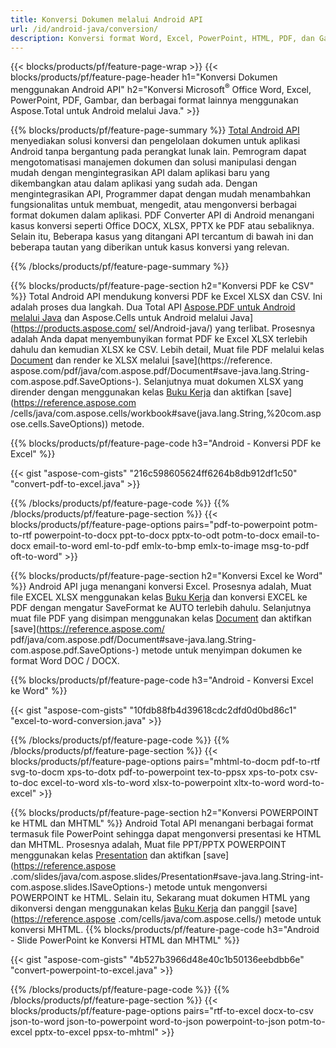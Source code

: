 ```yaml
---
title: Konversi Dokumen melalui Android API 
url: /id/android-java/conversion/
description: Konversi format Word, Excel, PowerPoint, HTML, PDF, dan Gambar menggunakan API konversi Android. Android mengonversi Office docx, xlsx, pptx ke PDF. 
---
```


{{< blocks/products/pf/feature-page-wrap >}}
{{< blocks/products/pf/feature-page-header h1="Konversi Dokumen menggunakan Android API" h2="Konversi Microsoft<sup>&reg;</sup> Office Word, Excel, PowerPoint, PDF, Gambar, dan berbagai format lainnya menggunakan Aspose.Total untuk Android melalui Java." >}}

{{% blocks/products/pf/feature-page-summary %}}
[Total Android API](https://products.aspose.com/total/android-java/) menyediakan solusi konversi dan pengelolaan dokumen untuk aplikasi Android tanpa bergantung pada perangkat lunak lain. Pemrogram dapat mengotomatisasi manajemen dokumen dan solusi manipulasi dengan mudah dengan mengintegrasikan API dalam aplikasi baru yang dikembangkan atau dalam aplikasi yang sudah ada. Dengan mengintegrasikan API, Programmer dapat dengan mudah menambahkan fungsionalitas untuk membuat, mengedit, atau mengonversi berbagai format dokumen dalam aplikasi. PDF Converter API di Android menangani kasus konversi seperti Office DOCX, XLSX, PPTX ke PDF atau sebaliknya. Selain itu, Beberapa kasus yang ditangani API tercantum di bawah ini dan beberapa tautan yang diberikan untuk kasus konversi yang relevan. 

{{% /blocks/products/pf/feature-page-summary  %}}

{{% blocks/products/pf/feature-page-section  h2="Konversi PDF ke CSV" %}}
Total Android API mendukung konversi PDF ke Excel XLSX dan CSV. Ini adalah proses dua langkah. Dua Total API [Aspose.PDF untuk Android melalui Java](https://products.aspose.com/pdf/android-java/) dan Aspose.Cells untuk Android melalui Java](https://products.aspose.com/ sel/Android-java/) yang terlibat. Prosesnya adalah Anda dapat menyembunyikan format PDF ke Excel XLSX terlebih dahulu dan kemudian XLSX ke CSV. Lebih detail, Muat file PDF melalui kelas [Document](https://reference.aspose.com/pdf/java/com.aspose.pdf/Document) dan render ke XLSX melalui [save](https://reference. aspose.com/pdf/java/com.aspose.pdf/Document#save-java.lang.String-com.aspose.pdf.SaveOptions-). Selanjutnya muat dokumen XLSX yang dirender dengan menggunakan kelas [Buku Kerja](https://reference.aspose.com/cells/java/com.aspose.cells/Workbook) dan aktifkan [save](https://reference.aspose.com /cells/java/com.aspose.cells/workbook#save(java.lang.String,%20com.aspose.cells.SaveOptions)) metode.

{{% blocks/products/pf/feature-page-code h3="Android - Konversi PDF ke Excel" %}}

{{< gist "aspose-com-gists" "216c598605624ff6264b8db912df1c50" "convert-pdf-to-excel.java" >}}

{{% /blocks/products/pf/feature-page-code  %}}
{{% /blocks/products/pf/feature-page-section %}}
{{< blocks/products/pf/feature-page-options pairs="pdf-to-powerpoint potm-to-rtf powerpoint-to-docx ppt-to-docx pptx-to-odt potm-to-docx email-to-docx email-to-word eml-to-pdf emlx-to-bmp emlx-to-image msg-to-pdf oft-to-word" >}}


{{% blocks/products/pf/feature-page-section  h2="Konversi Excel ke Word" %}}
Android API juga menangani konversi Excel. Prosesnya adalah, Muat file EXCEL XLSX menggunakan kelas [Buku Kerja](https://reference.aspose.com/cells/java/com.aspose.cells/Workbook) dan konversi EXCEL ke PDF dengan mengatur SaveFormat ke AUTO terlebih dahulu. Selanjutnya muat file PDF yang disimpan menggunakan kelas [Document](https://reference.aspose.com/pdf/java/com.aspose.pdf/Document) dan aktifkan [save](https://reference.aspose.com/ pdf/java/com.aspose.pdf/Document#save-java.lang.String-com.aspose.pdf.SaveOptions-) metode untuk menyimpan dokumen ke format Word DOC / DOCX.

{{% blocks/products/pf/feature-page-code h3="Android - Konversi Excel ke Word" %}}

{{< gist "aspose-com-gists" "10fdb88fb4d39618cdc2dfd0d0bd86c1" "excel-to-word-conversion.java" >}}

{{% /blocks/products/pf/feature-page-code  %}}
{{% /blocks/products/pf/feature-page-section %}}
{{< blocks/products/pf/feature-page-options pairs="mhtml-to-docm pdf-to-rtf svg-to-docm xps-to-dotx pdf-to-powerpoint tex-to-ppsx xps-to-potx csv-to-doc excel-to-word xls-to-word xlsx-to-powerpoint xltx-to-word word-to-excel" >}}

{{% blocks/products/pf/feature-page-section  h2="Konversi POWERPOINT ke HTML dan MHTML" %}}
Android Total API menangani berbagai format termasuk file PowerPoint sehingga dapat mengonversi presentasi ke HTML dan MHTML. Prosesnya adalah, Muat file PPT/PPTX POWERPOINT menggunakan kelas [Presentation](https://reference.aspose.com/slides/java/com.aspose.slides/Presentation) dan aktifkan [save](https://reference.aspose .com/slides/java/com.aspose.slides/Presentation#save-java.lang.String-int-com.aspose.slides.ISaveOptions-) metode untuk mengonversi POWERPOINT ke HTML. Selain itu, Sekarang muat dokumen HTML yang dikonversi dengan menggunakan kelas [Buku Kerja](https://reference.aspose.com/cells/java/com.aspose.cells/Workbook) dan panggil [save](https://reference.aspose .com/cells/java/com.aspose.cells/) metode untuk konversi MHTML. 
{{% blocks/products/pf/feature-page-code h3="Android - Slide PowerPoint ke Konversi HTML dan MHTML" %}}

{{< gist "aspose-com-gists" "4b527b3966d48e40c1b50136eebdbb6e" "convert-powerpoint-to-excel.java" >}}


{{% /blocks/products/pf/feature-page-code  %}}
{{% /blocks/products/pf/feature-page-section %}}
{{< blocks/products/pf/feature-page-options pairs="rtf-to-excel docx-to-csv json-to-word json-to-powerpoint word-to-json powerpoint-to-json potm-to-excel pptx-to-excel ppsx-to-mhtml" >}}